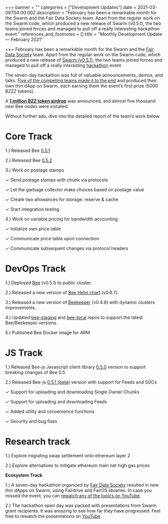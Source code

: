 +++
banner = ""
categories = ["Development Updates"]
date = 2021-03-09T04:00:00Z
description = "February has been a remarkable month for the Swarm and the Fair Data Society team. Apart from the regular work on the Swarm code, which produced a new release of Swarm (v0.5.1), the two teams joined forces and managed to pull off a really interesting hackathon event."
references_and_footnotes = []
title = "Monthly Development Update — February 2021"

+++
February has been a remarkable month for the Swarm and the [Fair Data Society](https://fairdatasociety.org/) team. Apart from the regular work on the Swarm code, which produced a new release of [Swarm (v0.5.1)](https://github.com/ethersphere/bee/releases/tag/v0.5.2), the two teams joined forces and managed to pull off a really interesting [hackathon](https://medium.com/ethereum-swarm/liberate-data-week-hackathon-recap-4fc9899bd30d) event.

The seven-day hackathon was full of valuable announcements, demos, and talks. [Five of the competing teams made it to the end](https://www.youtube.com/watch?v=RS7qK5Kl1a8&list=PL6fQnFAjtuY-VdZ_5TNemX2gYc7eMfqhu&index=3) and produced their own thin dApp on Swarm, each earning them the event’s first prize (5000 BZZZ tokens).

A [**1 million BZZ token airdrop**](https://bit.ly/2Ov1bdG) was announced, and almost five thousand new Bee nodes were installed.

Without further ado, dive into the detailed report of the team’s work below.

# **Core Track**

1\.) Released Bee [0.5.1](https://github.com/ethersphere/bee/releases/tag/v0.5.1)

2\.) Released Bee [0.5.2](https://github.com/ethersphere/bee/releases/tag/v0.5.2)

3\.) Work on postage stamps

✓ Send postage stamps with chunk via protocols

✓ Let the garbage collector make choices based on postage value

✓ Create two allowances for storage: reserve & cache

✓ Start integration testing

4\.) Work on variable pricing for bandwidth accounting

✓ Initialize own price table

✓ Communicate price table upon connection

✓ Communicate subsequent changes via protocol headers

# **DevOps Track**

1\.) Deployed [Bee](https://github.com/ethersphere/bee) (v0.5.1) to public cluster.

2\.) Released a new version of [Bee Helm chart](https://github.com/ethersphere/helm/tree/master/charts/bee) (v0.6.7).

3\.) Released a new version of [Beekeeper](https://github.com/ethersphere/beekeeper) (v0.4.6) with dynamic clusters improvements.

4\.) Updated [bee-staging](https://github.com/ethersphere/bee-staging) and [bee-local](https://github.com/ethersphere/bee-local) repos to support the latest Bee/Beekeeper versions.

5\.) Published Bee Docker image for ARM

# **JS Track**

1\.) Released Bee-js Javascript client library [0.5.0](https://github.com/ethersphere/bee-js/releases/tag/v0.5.0) version to support breaking changes of Bee 0.5

2\.) Released Bee-js [0.5.1 (beta)](https://github.com/ethersphere/bee-js/releases/tag/v0.5.1) version with support for Feeds and SOCs

✓ Support for uploading and downloading Single Owner Chunks

✓ Support for uploading and downloading Feeds

✓ Added utility and convenience functions

✓ Security and bug fixes

# **Research track**

1\.) Explore migrating swap settlement onto ethereum layer 2

2\.) Explore alternatives to mitigate ethereum main net high gas prices

**Ecosystem Track**

1\.) A seven-day hackathon organized by [Fair Data Society](https://fairdatasociety.org/) resulted in new thin dApps on Swarm, using Fairdrive and FairOS libraries. In case you missed the event, you can [rewatch any of the topics on YouTube](https://www.youtube.com/watch?v=tHnASN9bUQI&list=PL6fQnFAjtuY-VdZ_5TNemX2gYc7eMfqhu).

2\.) The hackathon open day was packed with presentations from Swarm grant recipients. It was amazing to see how far they have progressed. Feel free to rewatch the presentations on [YouTube](https://www.youtube.com/watch?v=LSNpdwmqXZE&list=PL6fQnFAjtuY-VdZ_5TNemX2gYc7eMfqhu&index=8).